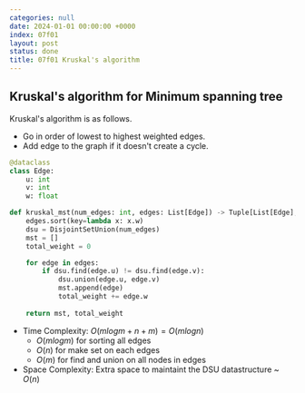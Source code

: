 ```yaml
---
categories: null
date: 2024-01-01 00:00:00 +0000
index: 07f01
layout: post
status: done
title: 07f01 Kruskal's algorithm
---
```


## Kruskal's algorithm for Minimum spanning tree

Kruskal's algorithm is as follows. 
- Go in order of lowest to highest weighted edges.
- Add edge to the graph if it doesn't create a cycle. 

```python
@dataclass
class Edge:
    u: int
    v: int
    w: float

def kruskal_mst(num_edges: int, edges: List[Edge]) -> Tuple[List[Edge], float]:
    edges.sort(key=lambda x: x.w)
    dsu = DisjointSetUnion(num_edges)
    mst = []
    total_weight = 0

    for edge in edges:
        if dsu.find(edge.u) != dsu.find(edge.v):
            dsu.union(edge.u, edge.v) 
            mst.append(edge)
            total_weight += edge.w
            
    return mst, total_weight
```

- Time Complexity: $O(m log m + n + m) = O(m log n)$ 
    - $O(m log m)$ for sorting all edges
    - $O(n)$ for make set  on each edges
    - $O(m)$ for find and union on all nodes in edges
- Space Complexity: Extra space to maintaint the DSU datastructure ~ $O(n)$ 